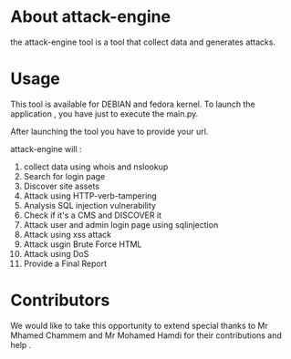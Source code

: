 # About attack-engine
the attack-engine tool is a tool that collect data and generates attacks.


# Usage
This tool is available for DEBIAN and fedora kernel. To launch the application , you have just to execute the main.py.

After launching the tool you have  to provide your url.

attack-engine will :

1. collect data using whois and nslookup
2. Search for login page
3. Discover site assets
4. Attack using HTTP-verb-tampering 
5. Analysis SQL injection vulnerability  
6. Check if it's a CMS and DISCOVER it
7. Attack user and admin login page using sqlinjection
8. Attack using xss attack
9. Attack usgin Brute Force HTML 
10. Attack using DoS
11. Provide a Final Report



# Contributors

We would like to take this opportunity to extend special thanks to  Mr Mhamed Chammem and Mr Mohamed Hamdi for their contributions and help .
